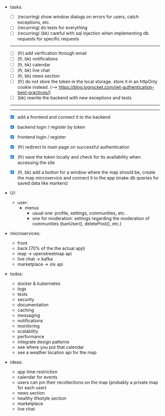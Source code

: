 # 
#
#



- tasks:
	- [ ] (recurring) show window dialogs on errors for users, catch exceptions, etc.
	- [ ] (recurring) do tests for everything
	- [ ] (recurring) (bk) careful with sql injection when implementing db requests for specific requests
	------------------
	- [ ] (fr) add verification through email
	- [ ] (fr, bk) notifications
	- [ ] (fr, bk) calendar
	- [ ] (fr, bk) live chat
	- [ ] (fr, bk) news section
	- [ ] (fr) do not store the token in the local storage. store it in an httpOnly cookie instead. (--> https://blog.logrocket.com/jwt-authentication-best-practices/)
	- [ ] (bk) rewrite the backend with new exceptions and tests

	_________________________________
	---------------------------------
	- [x] add a frontend and connect it to the backend
	- [x] backend login / register by token
	- [x] frontend login / register
	- [x] (fr) redirect to main page on successful authentication
	- [x] (fr) save the token locally and check for its availability when accessing the site
	- [x] (fr, bk) add a button for a window where the map should be, create the map microservice and connect it to the app (make db queries for saved data like markers)





- UI:
	- user:
		- menus
			- usual one: profile, settings, communities, etc.
			- one for moderation: settings regarding the moderation of communities (banUser(), deletePost(), etc.)



- microservices: 
	- front
	- back (70% of the the actual app)
	- map -> openstreetmap api
	- live chat -> kafka
	- marketplace -> olx api



- todos:
	- docker & kubernetes
	- logs
	- tests
	- security
	- documentation
	- caching
	- messaging
	- notifications
	- monitoring
	- scalability
	- performance
	- integrate design patterns
	- see where you put that calendar
	- see a weather location api for the map



- ideas:
	- app time restriction
	- calendar for events
	- users can pin their recollections on the map (probably a private map for each user)
	- news section
	- healthy lifestyle section
	- marketplace
	- live chat

